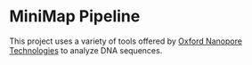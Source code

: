 # MiniMap Pipeline

This project uses a variety of tools offered by [Oxford Nanopore Technologies](https://nanoporetech.com/) to analyze DNA sequences.